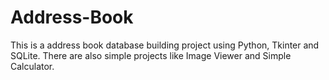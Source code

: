 # Address-Book
This is a address book database building project using Python, Tkinter and SQLite.
There are also simple projects like Image Viewer and Simple Calculator.
